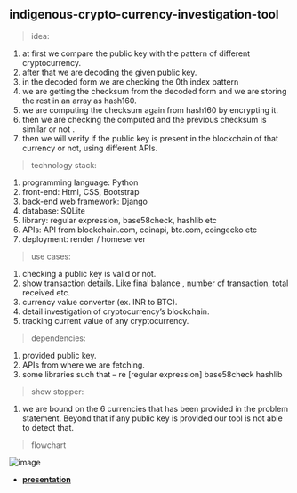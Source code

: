 ## indigenous-crypto-currency-investigation-tool

> idea:

1. at first we compare the public key with the pattern of different cryptocurrency.
2. after that we are decoding the given public key.
3. in the decoded form we are checking the 0th index pattern
4. we are getting the checksum from the decoded form and we are storing the rest in an array as
   hash160.
5. we are computing the checksum again from hash160 by encrypting it.
6. then we are checking the computed and the previous checksum is similar or not .
7. then we will verify if the public key is present in the blockchain of that currency or not, using
   different APIs.

> technology stack:

1. programming language: Python
2. front-end: Html, CSS, Bootstrap
3. back-end web framework: Django
4. database: SQLite
5. library: regular expression, base58check, hashlib etc
6. APIs: API from blockchain.com, coinapi, btc.com, coingecko etc
7. deployment: render / homeserver

> use cases:

1. checking a public key is valid or not.
2. show transaction details. Like final balance , number of
   transaction, total received etc.
3. currency value converter (ex. INR to BTC).
4. detail investigation of cryptocurrency’s blockchain.
5. tracking current value of any cryptocurrency.

> dependencies:

1. provided public key.
2. APIs from where we are fetching.
3. some libraries such that –
   re [regular expression]
   base58check
   hashlib

> show stopper:

1. we are bound on the 6 currencies that has been
   provided in the problem statement. Beyond that
   if any public key is provided our tool is not able
   to detect that.

> flowchart

![image](https://github.com/user-attachments/assets/148fb8ba-a655-4567-889d-c69fd08c5ee4)

- **[presentation](https://youtu.be/nRpRPiPnX-I?si=HpQjt-PlPXMDGeU1)**
